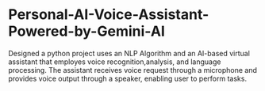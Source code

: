# Personal-AI-Voice-Assistant-Powered-by-Gemini-AI
Designed a python project uses an NLP Algorithm and an AI-based virtual assistant that employes voice recognition,analysis, and language processing. The assistant receives voice request through a microphone and provides voice output through a speaker, enabling user to perform tasks.
